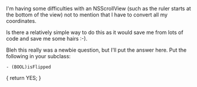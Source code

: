 I'm having some difficulties with an NSScrollView (such as the ruler starts at the bottom of the view) not to mention that I have to convert all my coordinates.

Is there a relatively simple way to do this as it would save me from lots of code and save me some hairs :-).

Bleh this really was a newbie question, but I'll put the answer here. Put the following in your subclass:

    - (BOOL)isFlipped
{
	return YES;
}
